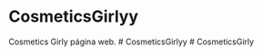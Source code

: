 # CosmeticsGirlyy
Cosmetics Girly página web.
#   C o s m e t i c s G i r l y y  
 # CosmeticsGirly
